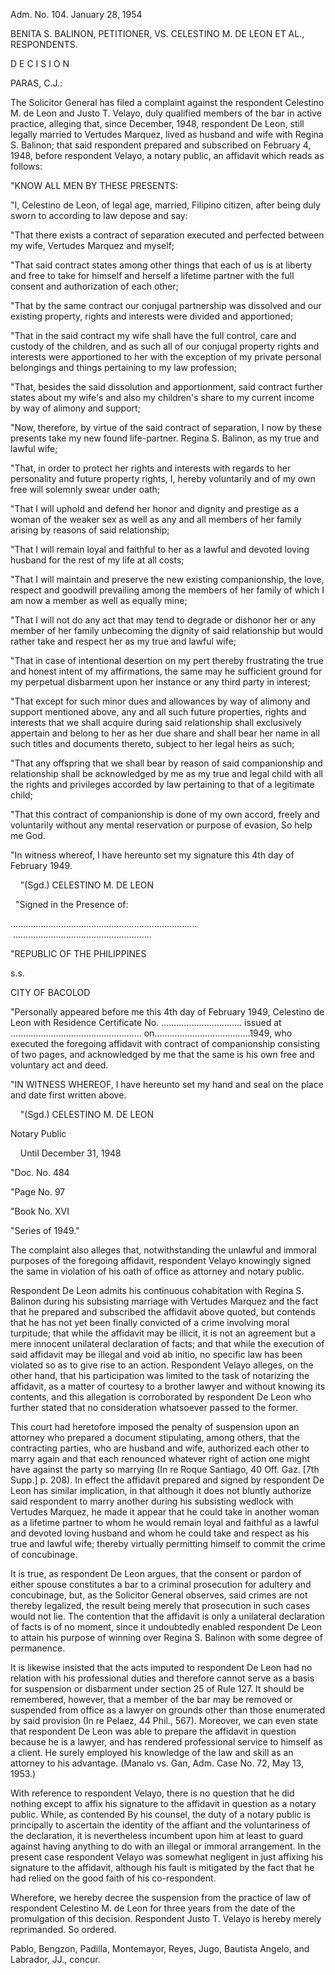Adm. No. 104. January 28, 1954

BENITA S. BALINON, PETITIONER, VS. CELESTINO M. DE LEON ET AL., RESPONDENTS.

  

D E C I S I O N

  

PARAS, C.J.:

  

The Solicitor General has filed a complaint against the respondent Celestino M. de Leon and Justo T. Velayo, duly qualified members of the bar in active practice, alleging that, since December, 1948, respondent De Leon, still legally married to Vertudes Marquez, lived as husband and wife with Regina S. Balinon; that said respondent prepared and subscribed on February 4, 1948, before respondent Velayo, a notary public, an affidavit which reads as follows:

"KNOW ALL MEN BY THESE PRESENTS:

  

"I, Celestino de Leon, of legal age, married, Filipino citizen, after being duly sworn to according to law depose and say:

  

"That there exists a contract of separation executed and perfected between my wife, Vertudes Marquez and myself;

  

"That said contract states among other things that each of us is at liberty and free to take for himself and herself a lifetime partner with the full consent and authorization of each other;

  

"That by the same contract our conjugal partnership was dissolved and our existing property, rights and interests were divided and apportioned;

  

"That in the said contract my wife shall have the full control, care and custody of the children, and as such all of our conjugal property rights and interests were apportioned to her with the exception of my private personal belongings and things pertaining to my law profession;

  

"That, besides the said dissolution and apportionment, said contract further states about my wife's and also my children's share to my current income by way of alimony and support;

  

"Now, therefore, by virtue of the said contract of separation, I now by these presents take my new found life-partner. Regina S. Balinon, as my true and lawful wife;

  

"That, in order to protect her rights and interests with regards to her personality and future property rights, I, hereby voluntarily and of my own free will solemnly swear under oath;

  

"That I will uphold and defend her honor and dignity and prestige as a woman of the weaker sex as well as any and all members of her family arising by reasons of said relationship;

  

"That I will remain loyal and faithful to her as a lawful and devoted loving husband for the rest of my life at all costs;

  

"That I will maintain and preserve the new existing companionship, the love, respect and goodwill prevailing among the members of her family of which I am now a member as well as equally mine;

  

"That I will not do any act that may tend to degrade or dishonor her or any member of her family unbecoming the dignity of said relationship but would rather take and respect her as my true and lawful wife;

  

"That in case of intentional desertion on my pert thereby frustrating the true and honest intent of my affirmations, the same may he sufficient ground for my perpetual disbarment upon her instance or any third party in interest;

  

"That except for such minor dues and allowances by way of alimony and support mentioned above, any and all such future properties, rights and interests that we shall acquire during said relationship shall exclusively appertain and belong to her as her due share and shall bear her name in all such titles and documents thereto, subject to her legal heirs as such;

  

"That any offspring that we shall bear by reason of said companionship and relationship shall be acknowledged by me as my true and legal child with all the rights and privileges accorded by law pertaining to that of a legitimate child;

  

"That this contract of companionship is done of my own accord, freely and voluntarily without any mental reservation or purpose of evasion, So help me God.

  

"In witness whereof, I have hereunto set my signature this 4th day of February 1949.

  

    "(Sgd.) CELESTINO M. DE LEON

  "Signed in the Presence of:  

..........................................................................    .......................................................

"REPUBLIC OF THE PHILIPPINES  

s.s.

CITY OF BACOLOD  

  

"Personally appeared before me this 4th day of February 1949, Celestino de Leon with Residence Certificate No. ................................ issued at .................................................... on......................................1949, who executed the foregoing affidavit with contract of companionship consisting of two pages, and acknowledged by me that the same is his own free and voluntary act and deed.

  

"IN WITNESS WHEREOF, I have hereunto set my hand and seal on the place and date first written above.

  

    "(Sgd.) CELESTINO M. DE LEON

Notary Public

    Until December 31, 1948

"Doc. No. 484    

"Page No. 97    

"Book No. XVI    

"Series of 1949."    

The complaint also alleges that, notwithstanding the unlawful and immoral purposes of the foregoing affidavit, respondent Velayo knowingly signed the same in violation of his oath of office as attorney and notary public.

  

Respondent De Leon admits his continuous cohabitation with Regina S. Balinon during his subsisting marriage with Vertudes Marquez and the fact that he prepared and subscribed the affidavit above quoted, but contends that he has not yet been finally convicted of a crime involving moral turpitude; that while the affidavit may be illicit, it is not an agreement but a mere innocent unilateral declaration of facts; and that while the execution of said affidavit may be illegal and void ab initio, no specific law has been violated so as to give rise to an action. Respondent Velayo alleges, on the other hand, that his participation was limited to the task of notarizing the affidavit, as a matter of courtesy to a brother lawyer and without knowing its contents, and this allegation is corroborated by respondent De Leon who further stated that no consideration whatsoever passed to the former.

  

This court had heretofore imposed the penalty of suspension upon an attorney who prepared a document stipulating, among others, that the contracting parties, who are husband and wife, authorized each other to marry again and that each renounced whatever right of action one might have against the party so marrying (In re Roque Santiago, 40 Off. Gaz. [7th Supp.] p. 208). In effect the affidavit prepared and signed by respondent De Leon has similar implication, in that although it does not bluntly authorize said respondent to marry another during his subsisting wedlock with Vertudes Marquez, he made it appear that he could take in another woman as a lifetime partner to whom he would remain loyal and faithful as a lawful and devoted loving husband and whom he could take and respect as his true and lawful wife; thereby virtually permitting himself to commit the crime of concubinage.

  

It is true, as respondent De Leon argues, that the consent or pardon of either spouse constitutes a bar to a criminal prosecution for adultery and concubinage, but, as the Solicitor General observes, said crimes are not thereby legalized, the result being merely that prosecution in such cases would not lie. The contention that the affidavit is only a unilateral declaration of facts is of no moment, since it undoubtedly enabled respondent De Leon to attain his purpose of winning over Regina S. Balinon with some degree of permanence.

  

It is likewise insisted that the acts imputed to respondent De Leon had no relation with his professional duties and therefore cannot serve as a basis for suspension or disbarment under section 25 of Rule 127. It should be remembered, however, that a member of the bar may be removed or suspended from office as a lawyer on grounds other than those enumerated by said provision (In re Pelaez, 44 Phil., 567). Moreover, we can even state that respondent De Leon was able to prepare the affidavit in question because he is a lawyer, and has rendered professional service to himself as a client. He surely employed his knowledge of the law and skill as an attorney to his advantage. (Manalo vs. Gan, Adm. Case No. 72, May 13, 1953.)

  

With reference to respondent Velayo, there is no question that he did nothing except to affix his signature to the affidavit in question as a notary public. While, as contended By his counsel, the duty of a notary public is principally to ascertain the identity of the affiant and the voluntariness of the declaration, it is nevertheless incumbent upon him at least to guard against having anything to do with an illegal or immoral arrangement. In the present case respondent Velayo was somewhat negligent in just affixing his signature to the affidavit, although his fault is mitigated by the fact that he had relied on the good faith of his co-respondent.

  

Wherefore, we hereby decree the suspension from the practice of law of respondent Celestino M. de Leon for three years from the date of the promulgation of this decision. Respondent Justo T. Velayo is hereby merely reprimanded. So ordered.

  

Pablo, Bengzon, Padilla, Montemayor, Reyes, Jugo, Bautista Angelo, and Labrador, JJ., concur.
